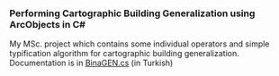 ### Performing Cartographic Building Generalization using ArcObjects in C#

My MSc. project which contains some individual operators and simple typification algorithm for cartographic building generalization. Documentation is in [BinaGEN.cs](https://github.com/kadirsahbaz/Cartographic-Generalisaziton-ArcObjects/blob/master/Genellestirme/S%C4%B1n%C4%B1flar/BinaGEN.cs) (in Turkish)
